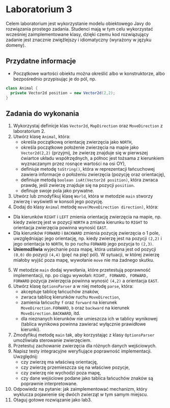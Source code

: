 # Laboratorium 3

Celem laboratorium jest wykorzystanie modelu obiektowego Javy do rozwiązania prostego zadania. 
Studenci mają w tym celu wykorzystać wcześniej zaimplementowane klasy, dzięki czemu kod rozwiązujący zadanie jest
znacznie zwięźlejszy i idiomatyczny (wyrażony w języku domeny).

## Przydatne informacje

* Początkowe wartości obiektu można określić albo w konstruktorze, albo bezpośrednio przypisując je do pól, np.
```java
class Animal {
  private Vector2d position = new Vector2d(2,2);
}
```

## Zadania do wykonania

1. Wykorzystaj definicje klas `Vector2d`, `MapDirection` oraz `MoveDirection` z laboratorium 2.
8. Utwórz klasę `Animal`, która:
   * określa początkową orientację zwierzęcia jako `NORTH`,
   * określa początkowe położenie zwierzęcia na mapie jako `Vector2d(2,2)` (przyjmij, że zwierzę znajduje się w
     pierwszej ćwiartce układu współrzędnych, a północ jest tożsama z kierunkiem wyznaczanym przez rosnące wartości na
     osi OY),
   * definiuje metodę `toString()`, która w reprezentacji łańcuchowej zawiera informacje o położeniu zwierzęcia (pozycję
     oraz orientację),
   * definiuje metodą `boolean isAt(Vector2d position)`, która zwraca prawdę, jeśli zwierzę znajduje się na pozycji `position`.
   * definuje swoje pola jako prywatne.
9. Utwórz lub zmodyfikuj klasę `World`, która w metodzie `main` stworzy zwierzę i wyświetli w konsoli jego pozycję.
10. Dodaj do klasy `Animal` metodę `move(MoveDirection direction)`, która:
   * Dla kierunków `RIGHT` i `LEFT` zmienia orientację zwierzęcia na mapie, np. kiedy zwierzę jest w pozycji `NORTH` a
     zmiana kierunku to `RIGHT` to orientacja zwierzęcia powinna wynosić `EAST`.
   * Dla kierunków `FORWARD` i `BACKWARD` zmienia pozycję zwierzęcia o 1 pole, uwzględniając jego orientację, np. kiedy zwierzę
     jest na pozycji `(2,2)` i jego orientacja to `NORTH`, to po ruchu `FORWARD` jego pozycja to `(2,3)`.
   * **Uniemożliwia** wyjechanie poza mapę, która ustalona jest od pozycji `(0,0)` do pozycji `(4,4)` (pięć na pięć pól). W
     sytuacji, w której zwierzę miałoby wyjść poza mapę, wywołanie `move` nie ma żadnego skutku.
5. W metodzie `main` dodaj wywołania, które przetestują poprawność implementacji, np. po ciągu wywołań: `RIGHT, FORWARD,
   FORWARD, FORWARD` pozycja zwierzęcia powinna wynosić `(4,2)` a orientacja `EAST`.
6. Utwórz klasę `OptionsParser` a w niej metodę `parse`, która:
   * akceptuje tablicę łańcuchów znaków,
   * zwraca tablicę kierunków ruchu `MoveDirection`,
   * zamienia łańcuchy `f` oraz `forward` na kierunek `MoveDirection.FORWARD`, `b` oraz `backward` na kierunek
     `MoveDirection.BACKWARD`, itd.
   * dla nieznanych kierunków nie umieszcza ich w tablicy wynikowej (tablica wynikowa powinna zawierać wyłącznie prawidłowe kierunki).
7. Zmodyfikuj metodę `main` tak, aby korzystając z klasy `OptionsParser` umożliwiała sterowanie zwierzęciem.
8. Przetestuj zachowanie zwierzęcia dla różnych danych wejściowych.
9. Napisz testy integracyjne weryfiujące poprawność implementacji. Uwzględnij:
    * czy zwierzę ma właściwą orientację, 
    * czy zwierzę przemieszcza się na właściwe pozycje,
    * czy zwierzę nie wychodzi poza mapę,
    * czy dane wejściowe podane jako tablica łańcuchów znaków są poprawnie interpretowane. 
10. Odpowiedz na pytanie: jak zaimplementować mechanizm, który wyklucza pojawienie się dwóch zwierząt w tym samym
    miejscu.
11. Otaguj gotowe rozwiązanie jako lab3.
